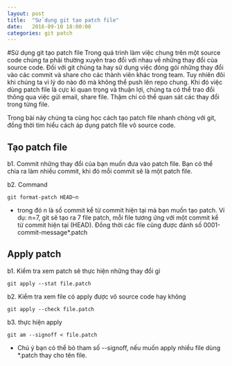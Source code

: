 ```yaml
---
layout: post
title:  "Sử dụng git tạo patch file"
date:   2016-09-10 18:00:00
categories: git patch 
---
```

#Sử dụng git tạo patch file
Trong quá trình làm việc chung trên một source code chúng ta phải thường xuyên trao đổi với nhau về những thay đổi của source code. Đối với git chúng ta hay sử dụng việc đóng gói những thay đổi vào các commit và share cho các thành viên khác trong team. Tuy nhiên đôi khi chúng ta vì lý do nào đó mà không thể push lên repo chung. Khi đó việc dùng patch file là cực kì quan trọng và thuận lợi, chúng ta có thể trao đổi thông qua việc gửi email, share file. Thậm chí có thể quan sát các thay đổi trong từng file.

Trong bài này chúng ta cùng học cách tạo patch file nhanh chóng với git, đồng thời tìm hiểu cách áp dụng patch file vô source code.
## Tạo patch file
b1. Commit những thay đổi của bạn muốn đưa vào patch file. Bạn có thể chia ra làm nhiều commit, khi đó mỗi commit sẽ là một patch file.

b2. Command
```
git format-patch HEAD~n
```
* trong đó n là số commit kể từ commit hiện tại mà bạn muốn tạo patch. Ví dụ: n=7, git sẽ tạo ra 7 file patch, mỗi file tương ứng với một commit kể từ commit hiện tại (HEAD). Đồng thời các file cũng được đánh số 0001-commit-message*.patch

## Apply patch
b1. Kiểm tra xem patch sẽ thực hiện những thay đổi gì
```
git apply --stat file.patch
```

b2. Kiểm tra xem file có apply được vô source code hay không
```
git apply --check file.patch
```

b3. thực hiện apply
```
git am --signoff < file.patch
```
* Chú ý bạn có thể bỏ tham số --signoff, nếu muốn apply nhiều file dùng *.patch thay cho tên file.



